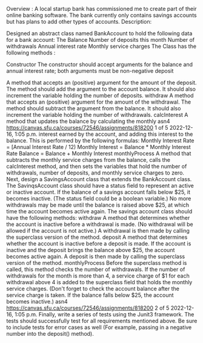  Overview :
A local startup bank has commissioned me to create part of their online banking
software. The bank currently only contains savings accounts but has plans to add other types of
accounts. 
Description:

Designed an abstract class named BankAccount to hold the following data for a bank account:
The Balance
Number of deposits this month
Number of withdrawals
Annual interest rate
Monthly service charges
The Class has the following methods :

Constructor The constructor should accept arguments for the balance and
annual interest rate; both arguments must be non-negative
deposit

A method that accepts an (positive) argument for the amount of
the deposit. The method should add the argument to the
account balance. It should also increment the variable holding
the number of deposits.
withdraw
A method that accepts an (positive) argument for the amount of
the withdrawal. The method should subtract the argument from
the balance. It should also increment the variable holding the
number of withdrawals.
calcInterest A method that updates the balance by calculating the monthly
asn4 https://canvas.sfu.ca/courses/72546/assignments/818200
1 of 5 2022-12-16, 1:05 p.m.
interest earned by the account, and adding this interest to the
balance. This is performed by the following formulas:
Monthly Interest Rate = [Annual Interest Rate / 12)
Monthly Interest = Balance * Monthly Interest Rate
Balance = Balance + Monthly Interest
monthlyProcess
A method that subtracts the monthly service charges from the
balance, calls the calcInterest method, and then sets the
variables that hold the number of withdrawals, number of
deposits, and monthly service charges to zero.
Next, design a SavingsAccount class that extends the BankAccount class. The SavinqsAccount class
should have a status field to represent an active or inactive account. If the balance of a savings
account falls below $25, it becomes inactive. (The status field could be a boolean variable.) No more
withdrawals may be made until the balance is raised above $25, at which time the account becomes
active again. The savings account class should have the following methods:
withdraw
A method that determines whether the account is inactive
before a withdrawal is made. (No withdrawal will be allowed if
the account is not active.) A withdrawal is then made by
calling the superclass version of the method.
deposit
A method that determines whether the account is inactive
before a deposit is made. If the account is inactive and the
deposit brings the balance above $25, the account becomes
active again. A deposit is then made by calling the superclass
version of the method.
monthlyProcess
Before the superclass method is called, this method checks
the number of withdrawals. If the number of withdrawals for
the month is more than 4, a service charge of $1 for each
withdrawal above 4 is added to the superclass field that holds
the monthly service charges. (Don't forget to check the
account balance after the service charge is taken. If the
balance falls below $25, the account becomes inactive.)
asn4 https://canvas.sfu.ca/courses/72546/assignments/818200
2 of 5 2022-12-16, 1:05 p.m.
Finally, write a series of tests using the Junit3 framework. The tests should successfully test for all
requirements mentioned above. Be sure to include tests for error cases as well (For example,
passing in a negative number into the deposit() method).
